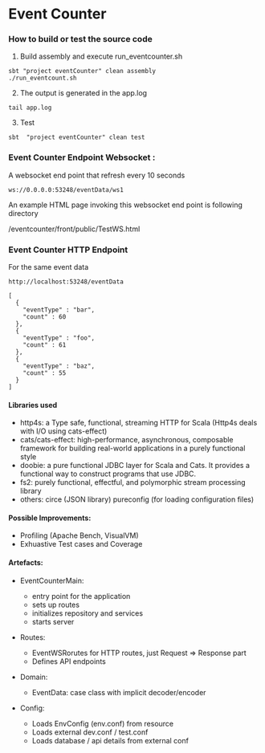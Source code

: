 # Event Counter
###

### How to build or test the source code

1. Build assembly and execute run_eventcounter.sh
```
sbt "project eventCounter" clean assembly
./run_eventcount.sh
```
2. The output is generated in the app.log
```
tail app.log
```
3. Test
```
sbt  "project eventCounter" clean test
```

### Event Counter Endpoint Websocket :
A websocket end point that refresh every 10 seconds

```
ws://0.0.0.0:53248/eventData/ws1
```
An example HTML page invoking this websocket end point is following directory

/eventcounter/front/public/TestWS.html

### Event Counter HTTP Endpoint 
For the same event data
```
http://localhost:53248/eventData

[
  {
    "eventType" : "bar",
    "count" : 60
  },
  {
    "eventType" : "foo",
    "count" : 61
  },
  {
    "eventType" : "baz",
    "count" : 55
  }
]
```

#### Libraries used
* http4s: a Type safe, functional, streaming HTTP for Scala (Http4s deals with I/O using cats-effect)
* cats/cats-effect: high-performance, asynchronous, composable framework for building real-world applications in a purely functional style
* doobie: a pure functional JDBC layer for Scala and Cats. It provides a functional way to construct programs that use JDBC.
* fs2: purely functional, effectful, and polymorphic stream processing library
* others: circe (JSON library) pureconfig (for loading configuration files)

#### Possible Improvements:

* Profiling (Apache Bench, VisualVM)
* Exhuastive Test cases and Coverage

#### Artefacts:
- EventCounterMain: 
    - entry point for the application
    - sets up routes
    - initializes repository and services
    - starts server
    
- Routes: 
    - EventWSRorutes for HTTP routes, just Request => Response part
    - Defines API endpoints
         
- Domain: 
    - EventData: case class with implicit decoder/encoder
        
- Config: 
    - Loads EnvConfig (env.conf) from resource 
    - Loads external dev.conf / test.conf 
    - Loads database / api details from external conf

